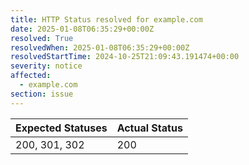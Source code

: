 ```yaml
---
title: HTTP Status resolved for example.com
date: 2025-01-08T06:35:29+00:00Z
resolved: True
resolvedWhen: 2025-01-08T06:35:29+00:00Z
resolvedStartTime: 2024-10-25T21:09:43.191474+00:00
severity: notice
affected:
  - example.com
section: issue
---
```


| Expected Statuses | Actual Status  |
|-------------------|----------------|
| 200, 301, 302 | 200 |
